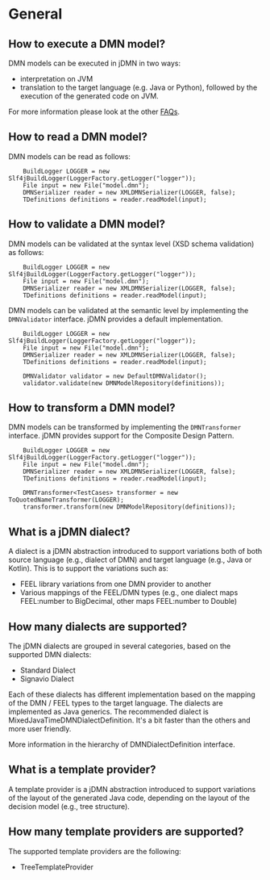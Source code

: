 # General

## How to execute a DMN model?

DMN models can be executed in jDMN in two ways:
* interpretation on JVM
* translation to the target language (e.g. Java or Python), followed by the execution of the generated code on JVM. 

For more information please look at the other [FAQs](index.md).


## How to read a DMN model?

DMN models can be read as follows:

```
    BuildLogger LOGGER = new Slf4jBuildLogger(LoggerFactory.getLogger("logger"));
    File input = new File("model.dmn");
    DMNSerializer reader = new XMLDMNSerializer(LOGGER, false);
    TDefinitions definitions = reader.readModel(input);
```

## How to validate a DMN model?

DMN models can be validated at the syntax level (XSD schema validation) as follows:

```
    BuildLogger LOGGER = new Slf4jBuildLogger(LoggerFactory.getLogger("logger"));
    File input = new File("model.dmn");
    DMNSerializer reader = new XMLDMNSerializer(LOGGER, false);
    TDefinitions definitions = reader.readModel(input);
```

DMN models can be validated at the semantic level by implementing the ```DMNValidator``` interface. jDMN provides a default implementation.

```
    BuildLogger LOGGER = new Slf4jBuildLogger(LoggerFactory.getLogger("logger"));
    File input = new File("model.dmn");
    DMNSerializer reader = new XMLDMNSerializer(LOGGER, false);
    TDefinitions definitions = reader.readModel(input);

    DMNValidator validator = new DefaultDMNValidator();
    validator.validate(new DMNModelRepository(definitions));
```

## How to transform a DMN model?

DMN models can be transformed by implementing the ```DMNTransformer``` interface. jDMN provides support for the Composite Design Pattern.

```
    BuildLogger LOGGER = new Slf4jBuildLogger(LoggerFactory.getLogger("logger"));
    File input = new File("model.dmn");
    DMNSerializer reader = new XMLDMNSerializer(LOGGER, false);
    TDefinitions definitions = reader.readModel(input);

    DMNTransformer<TestCases> transformer = new ToQuotedNameTransformer(LOGGER);
    transformer.transform(new DMNModelRepository(definitions));
```

## What is a jDMN dialect?

A dialect is a jDMN abstraction introduced to support variations both of both source language (e.g., dialect of DMN) and target language (e.g., Java or Kotlin). This is to support the variations such as: 
* FEEL library variations from one DMN provider to another
* Various mappings of the FEEL/DMN types (e.g., one dialect maps FEEL:number to BigDecimal, other maps FEEL:number to Double)

## How many dialects are supported?

The jDMN dialects are grouped in several categories, based on the supported DMN dialects:
- Standard Dialect
- Signavio Dialect

Each of these dialects has different implementation based on the mapping of the DMN / FEEL types to the target language. The dialects are implemented as Java generics. The recommended dialect is MixedJavaTimeDMNDialectDefinition. It's a bit faster than the others and more user friendly. 

More information in the hierarchy of DMNDialectDefinition interface.

## What is a template provider?

A template provider is a jDMN abstraction introduced to support variations of the layout of the generated Java code, depending on the layout of the decision model (e.g., tree structure). 

## How many template providers are supported?

The supported template providers are the following:
- TreeTemplateProvider

